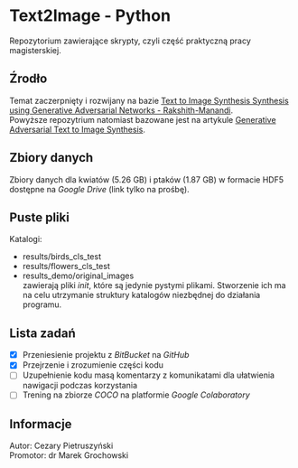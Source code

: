 # Text2Image - Python
Repozytorium zawierające skrypty, czyli część praktyczną pracy magisterskiej.

## Źrodło
Temat zaczerpnięty i rozwijany na bazie [Text to Image Synthesis Synthesis using Generative Adversarial Networks - Rakshith-Manandi](https://github.com/Rakshith-Manandi/text-to-image-using-GAN).<br/>
Powyższe repozytrium natomiast bazowane jest na artykule [Generative Adversarial Text to Image Synthesis](https://arxiv.org/abs/1605.05396).

## Zbiory danych
Zbiory danych dla kwiatów (5.26 GB) i ptaków (1.87 GB) w formacie HDF5 dostępne na _Google Drive_ (link tylko na prośbę).

## Puste pliki
Katalogi:
- results/birds_cls_test
- results/flowers_cls_test
- results_demo/original_images<br/>
zawierają pliki _init_, które są jedynie pystymi plikami. Stworzenie ich ma na celu utrzymanie struktury katalogów niezbędnej do działania programu.

## Lista zadań
- [x] Przeniesienie projektu z _BitBucket_ na _GitHub_
- [x] Przejrzenie i  zrozumienie części kodu
- [ ] Uzupełnienie kodu masą komentarzy z komunikatami dla ułatwienia nawigacji podczas korzystania
- [ ] Trening na zbiorze _COCO_ na platformie _Google Colaboratory_

## Informacje
Autor: Cezary Pietruszyński<br/>
Promotor: dr Marek Grochowski